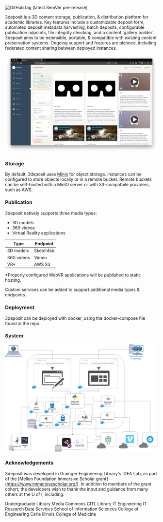 ![GitHub tag (latest SemVer pre-release)](https://img.shields.io/github/tag-pre/Grainger-Engineering-Library/3deposit)

3deposit is a 3D content storage, publication, & distribution platform for academic libraries. Key features include a customizable deposit form, automated deposit metadata harvesting, batch deposits, configurable publication ndpoints, file integrity checking, and a content 'gallery builder'. 3deposit aims to be extensible, portable, & compatible with existing content preservation systems. Ongoing support and features are planned, including federated content sharing between deployed instances. 

![gallery](./docs/gallery-builder.png)

### Storage
By default, 3deposit uses [Minio](https://github.com/minio/minio) for object storage. Instances can be configured to store objects locally or in a remote bucket. Remote buckets can be self-hosted with a MinIO server or with S3-compatbile providers, such as AWS. 

### Publication
3deposit natively supports three media types:
* 3D models 
* 360 videos
* Virtual Reality applications

Type          | Endpoint
------------- | -------------
3D models     | Sketchfab
360 videos    | Vimeo
VR*           | AWS S3

*Properly configured WebVR applications will be published to static hosting.

Custom services can be added to support additional media types & endpoints.

### Deployment
3deposit can be deployed with docker, using the docker-compose file found in the repo. 

### System
![3deposit](./docs/3deposit-flow.png)

### Acknowledgements
3deposit was developed in Grainger Engineering Library's IDEA Lab, as part of the [Mellon Foundation Immersive Scholar grant] (https://www.immersivescholar.org/). In addition to members of the grant cohort, the developers wish to thank the input and guidance from many others at the U of I, including:

Undergraduate Library
Media Commons
CITL
Library IT
Engineering IT
Research Data Services
School of Information Sciences
College of Engineering
Carle Illinois College of Medicine
